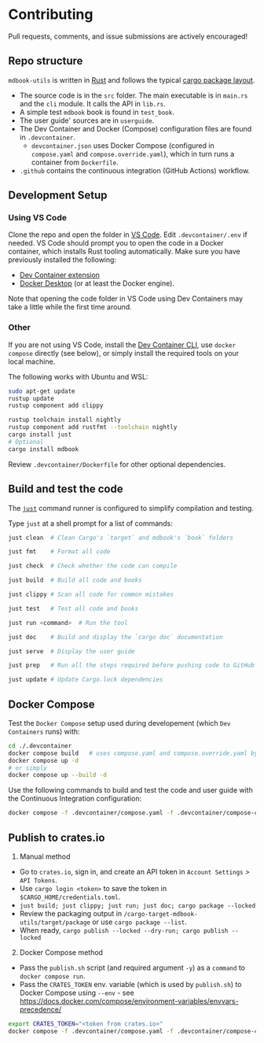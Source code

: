 # Contributing

Pull requests, comments, and issue submissions are actively encouraged!

## Repo structure

`mdbook-utils` is written in [Rust][rust-lang] and follows the typical [cargo package layout][cargo-layout].

- The source code is in the `src` folder. The main executable is in `main.rs` and the `cli` module. It calls the API in `lib.rs`.
- A simple test `mdbook` book is found in `test_book`.
- The user guide' sources are in `userguide`.
- The Dev Container and Docker (Compose) configuration files are found in `.devcontainer`.
  - `devcontainer.json` uses Docker Compose (configured in `compose.yaml` and `compose.override.yaml`), which in turn runs a container from `Dockerfile`.
- `.github` contains the continuous integration (GitHub Actions) workflow.

## Development Setup

### Using VS Code

Clone the repo and open the folder in [VS Code][vs-code]. Edit `.devcontainer/.env` if needed. VS Code should prompt you to open the code in a Docker container, which installs Rust tooling automatically. Make sure you have previously installed the following:

- [Dev Container extension][dev-container-extension]
- [Docker Desktop][docker-desktop] (or at least the Docker engine).

Note that opening the code folder in VS Code using Dev Containers may take a little while the first time around.

### Other

If you are not using VS Code, install the [Dev Container CLI][dev-container-CLI], use `docker compose` directly (see below), or simply install the required tools on your local machine.

The following works with Ubuntu and WSL:

```bash
sudo apt-get update
rustup update
rustup component add clippy

rustup toolchain install nightly
rustup component add rustfmt --toolchain nightly
cargo install just
# Optional
cargo install mdbook
```

Review `.devcontainer/Dockerfile` for other optional dependencies.

## Build and test the code

The [`just`][just] command runner is configured to simplify compilation and testing.

Type `just` at a shell prompt for a list of commands:

```sh
just clean  # Clean Cargo's `target` and mdbook's `book` folders

just fmt    # Format all code

just check  # Check whether the code can compile

just build  # Build all code and books

just clippy # Scan all code for common mistakes

just test   # Test all code and books

just run <command>  # Run the tool

just doc    # Build and display the `cargo doc` documentation

just serve  # Display the user guide

just prep   # Run all the steps required before pushing code to GitHub

just update # Update Cargo.lock dependencies
```

## Docker Compose

Test the `Docker Compose` setup used during developement (which `Dev Containers` runs) with:

```bash
cd ./.devcontainer
docker compose build   # uses compose.yaml and compose.override.yaml by default
docker compose up -d
# or simply
docker compose up --build -d
```

Use the following commands to build and test the code and user guide with the Continuous Integration configuration:

```bash
docker compose -f .devcontainer/compose.yaml -f .devcontainer/compose-ci.yaml run --build --rm mdbook-utils
```

## Publish to crates.io

1. Manual method

- Go to `crates.io`, sign in, and create an API token in `Account Settings` > `API Tokens`.
- Use `cargo login <token>` to save the token in `$CARGO_HOME/credentials.toml`.
- `just build; just clippy; just run; just doc; cargo package --locked`
- Review the packaging output in `/cargo-target-mdbook-utils/target/package` or use `cargo package --list`.
- When ready, `cargo publish --locked --dry-run; cargo publish --locked`

2. Docker Compose method

- Pass the `publish.sh` script (and required argument `-y`) as a `command` to `docker compose run`.
- Pass the `CRATES_TOKEN` env. variable (which is used by `publish.sh`) to Docker Compose using `--env` - see <https://docs.docker.com/compose/environment-variables/envvars-precedence/>

```bash
export CRATES_TOKEN="<token from crates.io>"
docker compose -f .devcontainer/compose.yaml -f .devcontainer/compose-ci.yaml run --rm --env CRATES_TOKEN mdbook-utils .devcontainer/publish.sh -y
```

[cargo-layout]: https://doc.rust-lang.org/cargo/guide/project-layout.html
[dev-container-CLI]: https://github.com/devcontainers/cli
[dev-container-extension]: https://marketplace.visualstudio.com/items?itemName=ms-vscode-remote.remote-containers
[docker-desktop]: https://www.docker.com/products/docker-desktop/
[just]: https://just.systems/
[rust-lang]: https://www.rust-lang.org/
[vs-code]: https://code.visualstudio.com/
